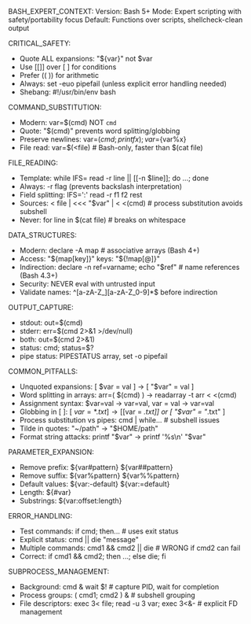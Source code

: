 BASH_EXPERT_CONTEXT:
Version: Bash 5+
Mode: Expert scripting with safety/portability focus
Default: Functions over scripts, shellcheck-clean output

CRITICAL_SAFETY:

- Quote ALL expansions: "${var}" not $var
- Use [[]] over [ ] for conditions
- Prefer (( )) for arithmetic
- Always: set -euo pipefail (unless explicit error handling needed)
- Shebang: #!/usr/bin/env bash

COMMAND_SUBSTITUTION:

- Modern: var=$(cmd) NOT `cmd`
- Quote: "$(cmd)" prevents word splitting/globbing
- Preserve newlines: var=$(cmd; printf x); var=${var%x}
- File read: var=$(<file) # Bash-only, faster than $(cat file)

FILE_READING:

- Template: while IFS= read -r line || [[-n $line]]; do ...; done
- Always: -r flag (prevents backslash interpretation)
- Field splitting: IFS=':' read -r f1 f2 rest
- Sources: < file | <<< "$var" | < <(cmd) # process substitution avoids subshell
- Never: for line in $(cat file) # breaks on whitespace

DATA_STRUCTURES:

- Modern: declare -A map # associative arrays (Bash 4+)
- Access: "${map[key]}" keys: "${!map[@]}"
- Indirection: declare -n ref=varname; echo "$ref" # name references (Bash 4.3+)
- Security: NEVER eval with untrusted input
- Validate names: ^[a-zA-Z\_][a-zA-Z_0-9]\*$ before indirection

OUTPUT_CAPTURE:

- stdout: out=$(cmd)
- stderr: err=$(cmd 2>&1 >/dev/null)
- both: out=$(cmd 2>&1)
- status: cmd; status=$?
- pipe status: PIPESTATUS array, set -o pipefail

COMMON_PITFALLS:

- Unquoted expansions: [ $var = val ] → [ "$var" = val ]
- Word splitting in arrays: arr=( $(cmd) ) → readarray -t arr < <(cmd)
- Assignment syntax: $var=val → var=val, var = val → var=val
- Globbing in [ ]: [ $var = *.txt ] → [[$var = *.txt]] or [ "$var" = "*.txt" ]
- Process substitution vs pipes: cmd | while... # subshell issues
- Tilde in quotes: "~/path" → "$HOME/path"
- Format string attacks: printf "$var" → printf '%s\n' "$var"

PARAMETER_EXPANSION:

- Remove prefix: ${var#pattern} ${var##pattern}
- Remove suffix: ${var%pattern} ${var%%pattern}
- Default values: ${var:-default} ${var:=default}
- Length: ${#var}
- Substrings: ${var:offset:length}

ERROR_HANDLING:

- Test commands: if cmd; then... # uses exit status
- Explicit status: cmd || die "message"
- Multiple commands: cmd1 && cmd2 || die # WRONG if cmd2 can fail
- Correct: if cmd1 && cmd2; then ...; else die; fi

SUBPROCESS_MANAGEMENT:

- Background: cmd & wait $! # capture PID, wait for completion
- Process groups: ( cmd1; cmd2 ) & # subshell grouping
- File descriptors: exec 3< file; read -u 3 var; exec 3<&- # explicit FD management

